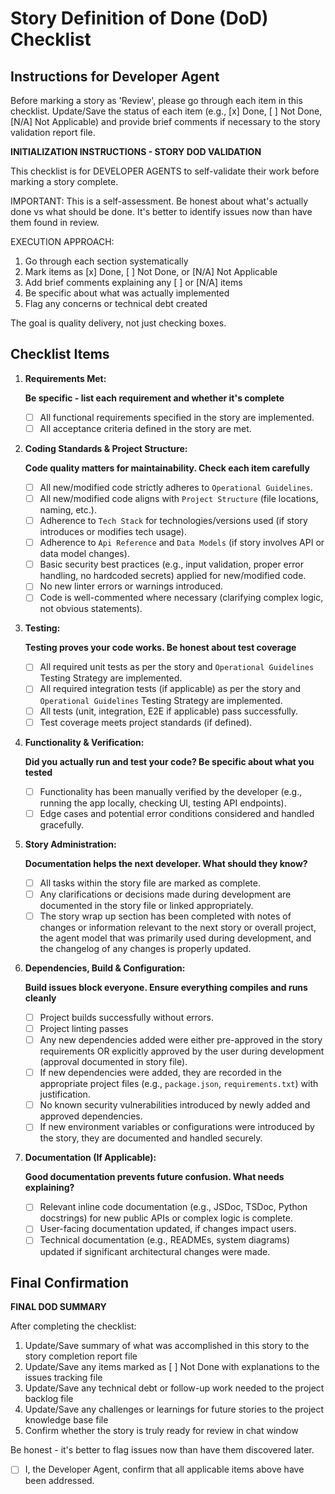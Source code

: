 # Story Definition of Done (DoD) Checklist

## Instructions for Developer Agent

Before marking a story as 'Review', please go through each item in this checklist. Update/Save the status of each item (e.g., [x] Done, [ ] Not Done, [N/A] Not Applicable) and provide brief comments if necessary to the story validation report file.

**INITIALIZATION INSTRUCTIONS - STORY DOD VALIDATION**

This checklist is for DEVELOPER AGENTS to self-validate their work before marking a story complete.

IMPORTANT: This is a self-assessment. Be honest about what's actually done vs what should be done. It's better to identify issues now than have them found in review.

EXECUTION APPROACH:

1. Go through each section systematically
2. Mark items as [x] Done, [ ] Not Done, or [N/A] Not Applicable
3. Add brief comments explaining any [ ] or [N/A] items
4. Be specific about what was actually implemented
5. Flag any concerns or technical debt created

The goal is quality delivery, not just checking boxes.

## Checklist Items

1. **Requirements Met:**

   **Be specific - list each requirement and whether it's complete**
   - [ ] All functional requirements specified in the story are implemented.
   - [ ] All acceptance criteria defined in the story are met.

2. **Coding Standards & Project Structure:**

   **Code quality matters for maintainability. Check each item carefully**
   - [ ] All new/modified code strictly adheres to `Operational Guidelines`.
   - [ ] All new/modified code aligns with `Project Structure` (file locations, naming, etc.).
   - [ ] Adherence to `Tech Stack` for technologies/versions used (if story introduces or modifies tech usage).
   - [ ] Adherence to `Api Reference` and `Data Models` (if story involves API or data model changes).
   - [ ] Basic security best practices (e.g., input validation, proper error handling, no hardcoded secrets) applied for new/modified code.
   - [ ] No new linter errors or warnings introduced.
   - [ ] Code is well-commented where necessary (clarifying complex logic, not obvious statements).

3. **Testing:**

   **Testing proves your code works. Be honest about test coverage**
   - [ ] All required unit tests as per the story and `Operational Guidelines` Testing Strategy are implemented.
   - [ ] All required integration tests (if applicable) as per the story and `Operational Guidelines` Testing Strategy are implemented.
   - [ ] All tests (unit, integration, E2E if applicable) pass successfully.
   - [ ] Test coverage meets project standards (if defined).

4. **Functionality & Verification:**

   **Did you actually run and test your code? Be specific about what you tested**
   - [ ] Functionality has been manually verified by the developer (e.g., running the app locally, checking UI, testing API endpoints).
   - [ ] Edge cases and potential error conditions considered and handled gracefully.

5. **Story Administration:**

   **Documentation helps the next developer. What should they know?**
   - [ ] All tasks within the story file are marked as complete.
   - [ ] Any clarifications or decisions made during development are documented in the story file or linked appropriately.
   - [ ] The story wrap up section has been completed with notes of changes or information relevant to the next story or overall project, the agent model that was primarily used during development, and the changelog of any changes is properly updated.

6. **Dependencies, Build & Configuration:**

   **Build issues block everyone. Ensure everything compiles and runs cleanly**
   - [ ] Project builds successfully without errors.
   - [ ] Project linting passes
   - [ ] Any new dependencies added were either pre-approved in the story requirements OR explicitly approved by the user during development (approval documented in story file).
   - [ ] If new dependencies were added, they are recorded in the appropriate project files (e.g., `package.json`, `requirements.txt`) with justification.
   - [ ] No known security vulnerabilities introduced by newly added and approved dependencies.
   - [ ] If new environment variables or configurations were introduced by the story, they are documented and handled securely.

7. **Documentation (If Applicable):**

   **Good documentation prevents future confusion. What needs explaining?**
   - [ ] Relevant inline code documentation (e.g., JSDoc, TSDoc, Python docstrings) for new public APIs or complex logic is complete.
   - [ ] User-facing documentation updated, if changes impact users.
   - [ ] Technical documentation (e.g., READMEs, system diagrams) updated if significant architectural changes were made.

## Final Confirmation

**FINAL DOD SUMMARY**

After completing the checklist:

1. Update/Save summary of what was accomplished in this story to the story completion report file
2. Update/Save any items marked as [ ] Not Done with explanations to the issues tracking file
3. Update/Save any technical debt or follow-up work needed to the project backlog file
4. Update/Save any challenges or learnings for future stories to the project knowledge base file
5. Confirm whether the story is truly ready for review in chat window

Be honest - it's better to flag issues now than have them discovered later.

- [ ] I, the Developer Agent, confirm that all applicable items above have been addressed.
